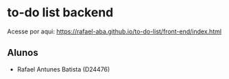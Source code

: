 # to-do list backend

Acesse por aqui:
https://rafael-aba.github.io/to-do-list/front-end/index.html

## Alunos
- Rafael Antunes Batista (D24476)